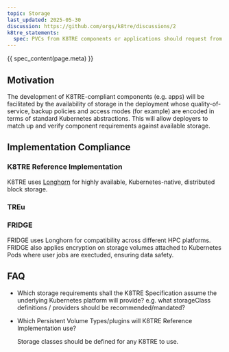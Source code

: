 ```yaml
---
topic: Storage
last_updated: 2025-05-30
discussion: https://github.com/orgs/k8tre/discussions/2
k8tre_statements:
  spec: PVCs from K8TRE components or applications should request from a set of pre-defined storage classes, not simply from the default storage class.  
---
```


{{ spec_content(page.meta) }}

## Motivation

The development of K8TRE-compliant components (e.g. apps) will be facilitated by the availability of storage in the deployment whose quality-of-service, backup policies and access modes (for example) are encoded in terms of standard Kubernetes abstractions. This will allow deployers to  match up and verify component requirements against available storage.

## Implementation Compliance

### K8TRE Reference Implementation

K8TRE uses [Longhorn](https://longhorn.io/) for highly available, Kubernetes-native, distributed block storage.

### TREu

### FRIDGE

FRIDGE uses Longhorn for compatibility across different HPC platforms. FRIDGE also applies encryption on storage volumes attached to Kubernetes Pods where user jobs are exectuded, ensuring data safety.

## FAQ

- Which storage requirements shall the K8TRE Specification assume the underlying Kubernetes platform will provide? e.g. what storageClass definitions / providers should be recommended/mandated?

- Which Persistent Volume Types/plugins will K8TRE Reference Implementation use?

    Storage classes should be defined for any K8TRE to use.
